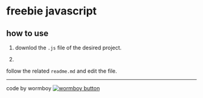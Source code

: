 # freebie javascript



## how to use

1. downlod the `.js` file of the desired project.
    >

2. 
 follow the related `readme.md` and edit the file.

---
code by wormboy
[![wormboy button](site/assets/images/button.png)](https://wormboy3.neocities.org/)

